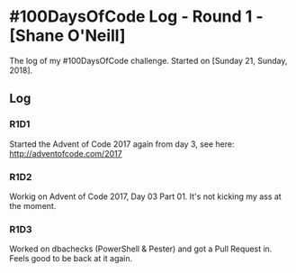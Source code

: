 # #100DaysOfCode Log - Round 1 - [Shane O'Neill]

The log of my #100DaysOfCode challenge. Started on [Sunday 21, Sunday, 2018].

## Log

### R1D1 
Started the Advent of Code 2017 again from day 3, see here: http://adventofcode.com/2017

### R1D2
Workig on Advent of Code 2017, Day 03 Part 01. It's <sarcasm>not</sarcasm> kicking my ass at the moment.

### R1D3
Worked on dbachecks (PowerShell & Pester) and got a Pull Request in. Feels good to be back at it again.

